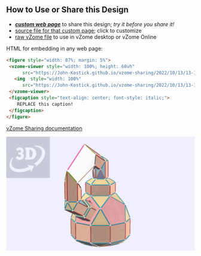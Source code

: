 
## How to Use or Share this Design

 - [***custom web page***][post] to share this design; *try it before you share it!*
 - [source file for that custom page][source]; click to customize
 - [raw vZome file][raw] to use in vZome desktop or vZome Online
 
 HTML for embedding in any web page:
 ```html
<figure style="width: 87%; margin: 5%">
  <vzome-viewer style="width: 100%; height: 60vh"
       src="https://John-Kostick.github.io/vzome-sharing/2022/10/13/13-18-41-Klein-Bottle/Klein-Bottle.vZome" >
    <img  style="width: 100%"
       src="https://John-Kostick.github.io/vzome-sharing/2022/10/13/13-18-41-Klein-Bottle/Klein-Bottle.png" >
  </vzome-viewer>
  <figcaption style="text-align: center; font-style: italic;">
     REPLACE this caption!
  </figcaption>
</figure>
 ```

[vZome Sharing documentation](https://vzome.github.io/vzome/sharing.html#how-it-works)

![Image](<Klein-Bottle.png>)


[post]: <https://John-Kostick.github.io/vzome-sharing/2022/10/13/Klein-Bottle-13-18-41.html>
[source]: <https://github.com/John-Kostick/vzome-sharing/edit/main/_posts/2022-10-13-Klein-Bottle-13-18-41.md>
[raw]: <https://raw.githubusercontent.com/John-Kostick/vzome-sharing/main/2022/10/13/13-18-41-Klein-Bottle/Klein-Bottle.vZome>